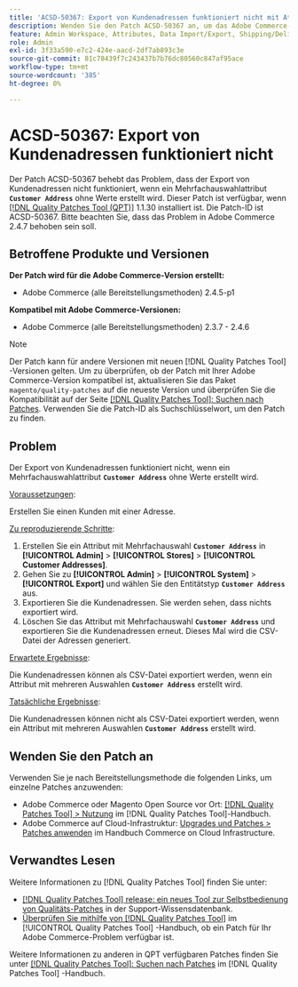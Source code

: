 ```yaml
---
title: 'ACSD-50367: Export von Kundenadressen funktioniert nicht mit Attribut mit Mehrfachauswahl'
description: Wenden Sie den Patch ACSD-50367 an, um das Adobe Commerce-Problem zu beheben, bei dem der Export von Kundenadressen nicht funktioniert, wenn ein Attribut mit Mehrfachauswahl **"Kundenadresse"** ohne Werte erstellt wird.
feature: Admin Workspace, Attributes, Data Import/Export, Shipping/Delivery
role: Admin
exl-id: 3f33a590-e7c2-424e-aacd-2df7ab893c3e
source-git-commit: 81c78439f7c243437b7b76dc80560c847af95ace
workflow-type: tm+mt
source-wordcount: '385'
ht-degree: 0%

---
```


# ACSD-50367: Export von Kundenadressen funktioniert nicht

Der Patch ACSD-50367 behebt das Problem, dass der Export von Kundenadressen nicht funktioniert, wenn ein Mehrfachauswahlattribut **`Customer Address`** ohne Werte erstellt wird. Dieser Patch ist verfügbar, wenn [[!DNL Quality Patches Tool (QPT)]](https://experienceleague.adobe.com/en/docs/commerce-knowledge-base/kb/announcements/commerce-announcements/magento-quality-patches-released-new-tool-to-self-serve-quality-patches) 1.1.30 installiert ist. Die Patch-ID ist ACSD-50367. Bitte beachten Sie, dass das Problem in Adobe Commerce 2.4.7 behoben sein soll.

## Betroffene Produkte und Versionen

**Der Patch wird für die Adobe Commerce-Version erstellt:**

* Adobe Commerce (alle Bereitstellungsmethoden) 2.4.5-p1

**Kompatibel mit Adobe Commerce-Versionen:**

* Adobe Commerce (alle Bereitstellungsmethoden) 2.3.7 - 2.4.6

>[!NOTE]
>
>Der Patch kann für andere Versionen mit neuen [!DNL Quality Patches Tool] -Versionen gelten. Um zu überprüfen, ob der Patch mit Ihrer Adobe Commerce-Version kompatibel ist, aktualisieren Sie das Paket `magento/quality-patches` auf die neueste Version und überprüfen Sie die Kompatibilität auf der Seite [[!DNL Quality Patches Tool]: Suchen nach Patches](https://experienceleague.adobe.com/tools/commerce-quality-patches/index.html). Verwenden Sie die Patch-ID als Suchschlüsselwort, um den Patch zu finden.

## Problem

Der Export von Kundenadressen funktioniert nicht, wenn ein Mehrfachauswahlattribut **`Customer Address`** ohne Werte erstellt wird.

<u>Voraussetzungen</u>:

Erstellen Sie einen Kunden mit einer Adresse.

<u>Zu reproduzierende Schritte</u>:

1. Erstellen Sie ein Attribut mit Mehrfachauswahl **`Customer Address`** in **[!UICONTROL Admin]** > **[!UICONTROL Stores]** > **[!UICONTROL Customer Addresses]**.
1. Gehen Sie zu **[!UICONTROL Admin]** > **[!UICONTROL System]** > **[!UICONTROL Export]** und wählen Sie den Entitätstyp **`Customer Address`** aus.
1. Exportieren Sie die Kundenadressen. Sie werden sehen, dass nichts exportiert wird.
1. Löschen Sie das Attribut mit Mehrfachauswahl **`Customer Address`** und exportieren Sie die Kundenadressen erneut. Dieses Mal wird die CSV-Datei der Adressen generiert.

<u>Erwartete Ergebnisse</u>:

Die Kundenadressen können als CSV-Datei exportiert werden, wenn ein Attribut mit mehreren Auswahlen **`Customer Address`** erstellt wird.

<u>Tatsächliche Ergebnisse</u>:

Die Kundenadressen können nicht als CSV-Datei exportiert werden, wenn ein Attribut mit mehreren Auswahlen **`Customer Address`** erstellt wird.

## Wenden Sie den Patch an

Verwenden Sie je nach Bereitstellungsmethode die folgenden Links, um einzelne Patches anzuwenden:

* Adobe Commerce oder Magento Open Source vor Ort: [[!DNL Quality Patches Tool] > Nutzung](/help/tools/quality-patches-tool/usage.md) im [!DNL Quality Patches Tool]-Handbuch.
* Adobe Commerce auf Cloud-Infrastruktur: [Upgrades und Patches > Patches anwenden](https://experienceleague.adobe.com/docs/commerce-cloud-service/user-guide/develop/upgrade/apply-patches.html) im Handbuch Commerce on Cloud Infrastructure.

## Verwandtes Lesen

Weitere Informationen zu [!DNL Quality Patches Tool] finden Sie unter:

* [[!DNL Quality Patches Tool] release: ein neues Tool zur Selbstbedienung von Qualitäts-Patches](https://experienceleague.adobe.com/en/docs/commerce-knowledge-base/kb/announcements/commerce-announcements/magento-quality-patches-released-new-tool-to-self-serve-quality-patches) in der Support-Wissensdatenbank.
* [Überprüfen Sie mithilfe von  [!DNL Quality Patches Tool]](/help/tools/quality-patches-tool/patches-available-in-qpt/check-patch-for-magento-issue-with-magento-quality-patches.md) im [!UICONTROL Quality Patches Tool] -Handbuch, ob ein Patch für Ihr Adobe Commerce-Problem verfügbar ist.


Weitere Informationen zu anderen in QPT verfügbaren Patches finden Sie unter [[!DNL Quality Patches Tool]: Suchen nach Patches](https://experienceleague.adobe.com/tools/commerce-quality-patches/index.html) im [!DNL Quality Patches Tool] -Handbuch.
